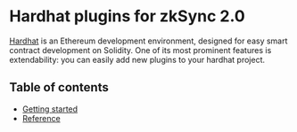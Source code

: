 # Hardhat plugins for zkSync 2.0

[Hardhat](https://hardhat.org) is an Ethereum development environment, designed for easy smart contract development on Solidity. One of its most prominent features is extendability: you can easily add new plugins to your hardhat project. 

## Table of contents

- [Getting started](./getting-started)
- [Reference](./reference)
